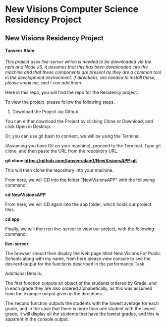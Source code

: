# New Visions Computer Science Residency Project
## New Visions Residency Project
#### Tanveer Alam

*This project uses live-server which is needed to be downloaded via the npm and Node.JS, it assumes that this has been downloaded into the machine and that these components are present as they are a common tool in the development environment. If directions, are needed to install these, please email me, and I can add them.*


Here in this repo, you will find the repo for the Residency project.

To view the project, please follow the following steps.

1. Download the Project via Github

You can either download the Project by clicking Clone or Download, and click Open in Desktop.

Or, you can use git bash to connect, we will be using the Terminal.

(Assuming you have Git on your machine), proceed to the Terminal.
Type git clone, and then paste the URL from the repository URL. 

 **git clone https://github.com/tanveeralam1/NewVisionsAPP.git**

This will then clone the repository into your machine. 

From here, we will CD into the folder "NewVisionsAPP" with the following command:

**cd NewVisionsAPP**

From here, we will CD again into the app folder, which holds our project files. 

**cd app**

Finally, we will then run live-server to view our project, with the following command.

**live-server**

The browser should then display the web page titled New Visions For Public Schools along with my name, from here please view console to see the desirerd output for the functions described in the performance Task.

Additional Details:

The first function outputs an object of the students ordered by Grade, and in each grade they are also ordered alphabetically, as this was assumed from the example output given in the directions.

The second function outputs the students with the lowest average for each grade, and in the case that there is more than one student with the lowest grade, it will display all the students that have the lowest grades, and this is apparent in the console output.
